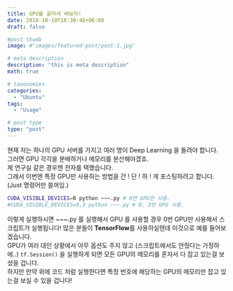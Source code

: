 ```yaml
---
title: GPU를 골라서 써보자!
date: 2018-10-10T18:30:46+06:00
draft: false

#post thumb
image: #"images/featured-post/post-1.jpg"

# meta description
description: "this is meta description"
math: true

# taxonomies
categories:
  - "Ubuntu"
tags:
  - "Usage"

# post type
type: "post"
---
```


현재 저는 하나의 GPU 서버를 가지고 여러 명이 Deep Learning 을 돌려야 합니다.  
그러면 GPU 각각을 분배하거나 메모리를 분산해야겠죠.  
제 연구실 같은 경우엔 전자를 택했습니다.  
그래서 이번엔 특정 GPU만 사용하는 방법을 간 ! 단 ! 하 ! 게 포스팅하려고 합니다. (Just 명령어만 쓸꺼임.)

``` bash
CUDA_VISIBLE_DEVICES=0 python ~~~.py # 0번 GPU만 사용.
#CUDA_VISIBLE_DEVICES=0,3 python ~~~.py # 0, 3번 GPU 사용.
```

이렇게 실행하시면 ~~~.py 를 실행해서 GPU 를 사용할 경우 0번 GPU만 사용해서 스크립트가 실행됩니다!
많은 분들이 **TensorFlow**를 사용하실텐데 이것으로 예를 들어보겠습니다.  
GPU가 여러 대인 상황에서 아무 옵션도 주지 않고 (스크립트에서도 안줬다는 가정하에..) `tf.Session()` 을 실행하게 되면 모든 GPU의 메모리를 혼자서 다 잡고 있는걸 보셨을 겁니다.  
하지만 만약 위에 코드 처럼 실행한다면 특정 번호에 해당하는 GPU의 메모리만 잡고 있는걸 보실 수 있을 겁니다!  
